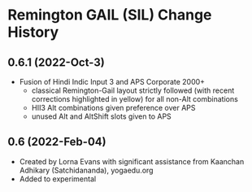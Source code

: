 Remington GAIL (SIL) Change History
====================

0.6.1 (2022-Oct-3)
----------------
* Fusion of Hindi Indic Input 3 and APS Corporate 2000+
    - classical Remington-Gail layout strictly followed (with recent corrections highlighted in yellow) for all non-Alt combinations
    - HII3 Alt combinations given preference over APS
    - unused Alt and AltShift slots given to APS 
  
0.6 (2022-Feb-04)
----------------
* Created by Lorna Evans with significant assistance from Kaanchan Adhikary (Satchidananda), yogaedu.org
* Added to experimental

